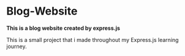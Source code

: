 # Blog-Website
**This is a blog website created by express.js** 

This is a small project that i made throughout my Express.js learning journey.

